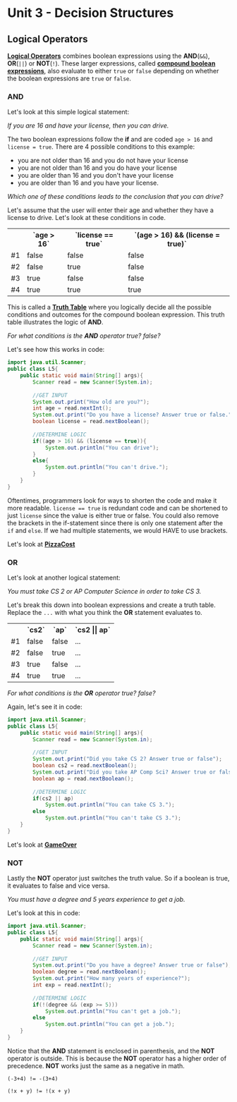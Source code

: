 # Unit 3 - Decision Structures

## Logical Operators

[**Logical Operators**](https://www.tutorialspoint.com/java/java_logical_operators_examples.htm) combines boolean expressions using the **AND**(`&&`), **OR**(`||`) or **NOT**(`!`). These larger expressions, called [**compound boolean expressions**](), also evaluate to either `true` or `false` depending on whether the boolean expressions are `true` or `false`. 

### AND

Let's look at this simple logical statement: 

_If you are 16 and have your license, then you can drive._

The two boolean expressions follow the **if** and are coded `age > 16` and `license = true`. There are 4 possible conditions to this example: 

* you are not older than 16 and you do not have your license
* you are not older than 16 and you do have your license
* you are older than 16 and you don't have your license
* you are older than 16 and you have your license. 

_Which one of these conditions leads to the conclusion that you can drive?_

Let's assume that the user will enter their age and whether they have a license to drive. Let's look at these conditions in code. 

<table>
    <tr>
        <th></th>
        <th>`age > 16`</th>
        <th>`license == true`</th>
        <th>`(age > 16) && (license = true)`</th>
    </tr>
    <tr>
        <td>#1</td>
        <td>false</td>
        <td>false</td>
        <td>false</td>     
    </tr> 
    <tr>
        <td>#2</td>
        <td>false</td>
        <td>true</td>
        <td>false</td> 
    </tr>
    <tr>
        <td>#3</td>
        <td>true</td>
        <td>false</td>
        <td>false</td> 
    </tr>
    <tr>
        <td>#4</td>
        <td>true</td>
        <td>true</td>
        <td>true</td> 
    </tr>
</table>

This is called a [**Truth Table**](https://www.cs.utah.edu/~germain/PPS/Topics/truth_tables_and_logic.html) where you logically decide all the possible conditions and outcomes for the compound boolean expression. This truth table illustrates the logic of **AND**. 

_For what conditions is the **AND** operator true? false?_

Let's see how this works in code:

```java
import java.util.Scanner;
public class L5{
    public static void main(String[] args){
        Scanner read = new Scanner(System.in);
        
        //GET INPUT
        System.out.print("How old are you?");
        int age = read.nextInt();
        System.out.print("Do you have a license? Answer true or false.");
        boolean license = read.nextBoolean();
        
        //DETERMINE LOGIC
        if((age > 16) && (license == true)){
            System.out.println("You can drive");   
        }
        else{
            System.out.println("You can't drive.");
        }
    }
}
``` 
Oftentimes, programmers look for ways to shorten the code and make it more readable. `license == true` is redundant code and can be shortened to just `license` since the value is either true or false. You could also remove the brackets in the if-statement since there is only one statement after the `if` and `else`. If we had multiple statements, we would HAVE to use brackets. 

Let's look at [**PizzaCost**][pizza]

### OR

Let's look at another logical statement:

_You must take CS 2 or AP Computer Science in order to take CS 3._

Let's break this down into boolean expressions and create a truth table. Replace the `...` with what you think the **OR** statement evaluates to.

<table>
    <tr>
        <th></th>
        <th>`cs2`</th>
        <th>`ap`</th>
        <th>`cs2 || ap`</th>
    </tr>
    <tr>
        <td>#1</td>
        <td>false</td>
        <td>false</td>
        <td>...</td>     
    </tr> 
    <tr>
        <td>#2</td>
        <td>false</td>
        <td>true</td>
        <td>...</td> 
    </tr>
    <tr>
        <td>#3</td>
        <td>true</td>
        <td>false</td>
        <td>...</td> 
    </tr>
    <tr>
        <td>#4</td>
        <td>true</td>
        <td>true</td>
        <td>...</td> 
    </tr>
</table>

_For what conditions is the **OR** operator true? false?_

Again, let's see it in code: 

```java
import java.util.Scanner;
public class L5{
    public static void main(String[] args){
        Scanner read = new Scanner(System.in);
        
        //GET INPUT
        System.out.print("Did you take CS 2? Answer true or false");
        boolean cs2 = read.nextBoolean();
        System.out.print("Did you take AP Comp Sci? Answer true or false.");
        boolean ap = read.nextBoolean();
        
        //DETERMINE LOGIC
        if(cs2 || ap)
            System.out.println("You can take CS 3.");   
        else
            System.out.println("You can't take CS 3.");
    }
}
``` 
Let's look at [**GameOver**][gameover]

### NOT

Lastly the **NOT** operator just switches the truth value. So if a boolean is true, it evaluates to false and vice versa. 

_You must have a degree and 5 years experience to get a job._

Let's look at this in code:

```java
import java.util.Scanner;
public class L5{
    public static void main(String[] args){
        Scanner read = new Scanner(System.in);
        
        //GET INPUT
        System.out.print("Do you have a degree? Answer true or false");
        boolean degree = read.nextBoolean();
        System.out.print("How many years of experience?");
        int exp = read.nextInt();
        
        //DETERMINE LOGIC
        if(!(degree && (exp >= 5)))
            System.out.println("You can't get a job.");   
        else
            System.out.println("You can get a job.");
    }
}
```
Notice that the **AND** statement is enclosed in parenthesis, and the **NOT** operator is outside. This is because the **NOT** operator has a higher order of precedence. **NOT** works just the same as a negative in math. 

`(-3+4) != -(3+4)`

`(!x + y) != !(x + y)`

[pizza]:./src/PizzaCost.java
[gameover]:./src/GameOver.java